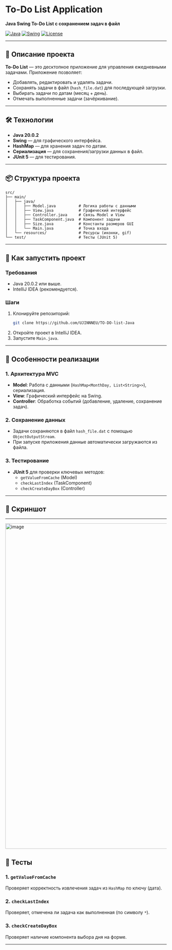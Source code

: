 # To-Do List Application

**Java Swing To-Do List с сохранением задач в файл**

[![Java](https://img.shields.io/badge/Java-20.0.2-blue)](https://www.java.com/)
[![Swing](https://img.shields.io/badge/Swing-GUI-orange)](https://docs.oracle.com/javase/8/docs/technotes/guides/swing/)
[![License](https://img.shields.io/badge/License-MIT-green)](LICENSE)

---

## 📌 Описание проекта

**To-Do List** — это десктопное приложение для управления ежедневными задачами. Приложение позволяет:
- Добавлять, редактировать и удалять задачи.
- Сохранять задачи в файл (`hash_file.dat`) для последующей загрузки.
- Выбирать задачи по датам (месяц + день).
- Отмечать выполненные задачи (зачёркивание).

---

## 🛠 Технологии

- **Java 20.0.2**
- **Swing** — для графического интерфейса.
- **HashMap** — для хранения задач по датам.
- **Сериализация** — для сохранения/загрузки данных в файл.
- **JUnit 5** — для тестирования.

---

## 📦 Структура проекта

```
src/
├── main/
│   ├── java/
│   │   ├── Model.java          # Логика работы с данными
│   │   ├── View.java           # Графический интерфейс
│   │   ├── Controller.java     # Связь Model и View
│   │   ├── TaskComponent.java  # Компонент задачи
│   │   ├── Size.java           # Константы размеров GUI
│   │   └── Main.java           # Точка входа
│   └── resources/              # Ресурсы (иконки, gif)
└── test/                       # Тесты (JUnit 5)
```

---

## 🚀 Как запустить проект

### Требования
- Java 20.0.2 или выше.
- IntelliJ IDEA (рекомендуется).

### Шаги
1. Клонируйте репозиторий:
   ```bash
   git clone https://github.com/UJINNNEU/TO-DO-list-Java
   ```
2. Откройте проект в IntelliJ IDEA.
3. Запустите `Main.java`.

---

## 🎯 Особенности реализации

### 1. **Архитектура MVC**
- **Model**: Работа с данными (`HashMap<MonthDay, List<String>>`), сериализация.
- **View**: Графический интерфейс на Swing.
- **Controller**: Обработка событий (добавление, удаление, сохранение задач).

### 2. **Сохранение данных**
- Задачи сохраняются в файл `hash_file.dat` с помощью `ObjectOutputStream`.
- При запуске приложения данные автоматически загружаются из файла.

### 3. **Тестирование**
- **JUnit 5** для проверки ключевых методов:
  - `getValueFromCache` (Model)
  - `checkLastIndex` (TaskComponent)
  - `checkCreateDayBox` (Controller)

---

## 📸 Скриншот
---
<img width="1004" height="1016" alt="image" src="https://github.com/user-attachments/assets/800009aa-d738-4dfe-b679-d57d1651803d" />

## 🧪 Тесты

### 1. `getValueFromCache`
Проверяет корректность извлечения задач из `HashMap` по ключу (дата).

### 2. `checkLastIndex`
Проверяет, отмечена ли задача как выполненная (по символу `*`).

### 3. `checkCreateDayBox`
Проверяет наличие компонента выбора дня на форме.

---
